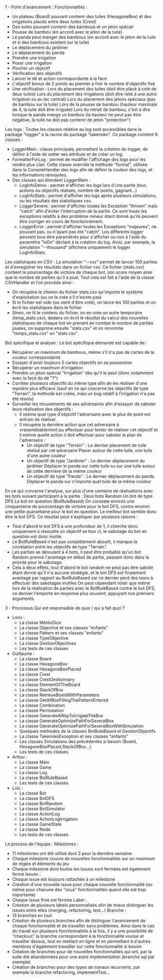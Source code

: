 1 - Point d'avancement :
Fonctionnalités : 
- Un plateau (Board) pouvant contenir des tuiles (HexagoneBox) et des irrigations placés entre deux tuiles (Crest)
- Des tuiles pouvant contenir des bambous et un jeton spécial
- Pousse de bambou (en accord avec le jeton de la tuile)
- Le panda peut manger des bambous (en accord avec le jeton de la tuile et si des bambous existent sur la tuile)
- Le déplacement du jardinier
- Le déplacement du panda
- Prendre une irrigation
- Poser une irrigation
- Piocher un objectif
- Vérification des objectifs
- Lancer le dé et action correspondante à la face
- L'objectif bonus de 2 points au premier à finir le nombre d'objectifs fixé
- Une vérification :
	Lors du placement des tuiles (doit être placé à coté de deux tuiles)
	Lors du placement des irrigations (doit être relié à une autre irrigation ou au lac central)
	Lors du placement des jetons spéciaux (pas de bambou sur la tuile)
	Lors de la pousse de bambou (hauteur maximale de 4, la tuile doit être irriguée)
	Lors du retrait de bambou, c'est à dire lorsque le panda mange un bambou (la hauteur ne peut pas être négative, la tuile ne doit pas contenir de jeton "protection")

Les logs : 
Toutes les classes relative au log sont accessibles dans le package "logger" à la racine du package "takenoko".
Ce package contient 6 classes : 
  - LoggerMain : classe principale, permettant la création du logger, de définir à l'aide de setter ses attributs et de créer un log.
  - FormatterForLog : permet de modifier l'affichage des logs pour les rendre plus clair. Cette classe override la méthode "format", utilisée dans la ConsoleHandler des logs afin de définir la couleur des logs, et les informations renvoyées.
  - Des classes qui étendent LoggerMain : 
    - LogInfoDemo : permet d'afficher les logs lors d'une partie (tour, actions ou objectifs réalisés, nombre de points, gagnant...)
    - LogInfoStats : permet d'afficher les logs après plusieurs simulations, ou les résultats des statistiques csv.
    - LoggerSevere : permet d'afficher toutes les Exception "thrown" mais "catch" afin d'éviter l'interruption de la partie. Ce sont toues les exceptions relatifs à des problème mineur étant donné qu'ils peuvent être corriger en cours de fonctionnement.
    - LoggerError : permet d'afficher toutes les Exceptions "majeures", ne pouvant pas, ou n'ayant pas été "catch".
Les différents logger peuvent tous être paramétrés pour s'afficher ou non à l'aide du paramètre "IsOn" déclaré à la création du log.
Ainsi, par exemple, la simulation "--thousand" affichera uniquement le logger LogInfoStats.

Les statistiques en CSV :
La simulation "--csv" permet de lancer 100 parties et d'enregistrer les résultats dans un fichier csv. Ce fichier (stats.csv) contient le pourcentage de victoire de chaque bot, son score moyen ainsi que le nombre de parties qu'il a joué.
Tout cela est fait à l'aide de la classe CSVHandler et l'on procède ainsi :
  - On récupère le chemin du fichier stats.csv qu'importe le système d'exploitation (ou on le crée s'il n'existe pas)
  - Si le fichier est vide (ou vient d'être créé), on lance les 100 parties et on écrit les statistiques dans le fichier
  - Sinon, on lit le contenu du fichier, on en crée un autre temporaire (temp_stats.csv), dedans on écrit le résultat du calcul des nouvelles statistiques de chaque bot en prenant en comtpe le nombre de parties jouées, on supprime ensuite "stats.csv" et on renomme "temps_stats.csv" en "stats.csv".

Bot spécifique et analyse :
Le bot spécifique demandé est capable de :
  - Récupérer un maximum de bambous, même s'il n'a pas de cartes de la couleur correspondante
  - Essayer d'avoir toujours 5 cartes objectifs en sa possession
  - Récupérer un maximum d'irrigation
  - Prendre un jeton spécial "Irrigation" dès qu'il le peut (donc notamment avec la face du dé "?")
  - Corréler plusieurs objectifs du même type afin de les réaliser d'une manière plus efficace (sauf en ce qui concerne les objectifs de type "Terrain", la méthode est créée, mais un bug relatif à l'irrigation n'a pas été résolu)
  - Surveiller les mouvements de ses adversaires afin d'essayer de saboter leurs réalisation des objectifs :
    - Il estime quel type d'objectif l'adversaire avec le plus de point est entrain de réaliser.
    - Il récupère la dernière action que cet adversaire à vraisemblablement pu effectuer pour tenter de réaliser cet objectif et il estime quelle action il doit effectuer pour saboter le plan de l'adversaire :
      - Un objectif de type "Terrain" : 
          Le dernier placement de tuile réalisé par cet adversaire
          Placer autour de cette tuile, une tuile d'une autre couleur
      - Un objectif de type "Jardinier" : 
          Le dernier déplacement du jardinier
          Déplacer le panda sur cette tuile ou sur une tuile autour de cette dernière de la même couleur
      - Un objectif de type "Panda" : 
          Le dernier déplacement du panda
          Déplacer le panda sur n'importe quel tuile de la même couleur

En ce qui concerne l'analyse, sur plus d'une centaine de réalisations avec les bots suivant participant à la partie :
  Deux bots Random
  Un bot de type DFS
  Le bot en question (BotRuleBased)
On constate environ une cinquantaine de pourcentage de victoire pour le bot DFS, contre environ une petite quarantaine pour le bot en question.
Le meilleur bot semble donc être le bot DFS.
Ce résultat peut s'expliquer par plusieurs raisons :
  - Tout d'abord le bot DFS à une profondeur de 1, il cherche donc uniquement à résoudre un objectif se tour ci, le sabotage du bot en question est donc inutile.
  - Le BotRuleBased n'est pas complétement aboutit, il manque la corrélation entre les objectifs de type "Terrain".
  - Les parties se déroulant à 4 bots, il peut être probable qu'un bot Random prenne l'avantage en début de partie, passant donc dans la priorité pour le sabotage.
  - Cela à deux effets, tout d'abord le bot random ne peut pas être saboté étant donné qu'il n'a aucune stratégie, et le bot DFS est finalement avantagé par rapport au BotRuleBased car ce dernier perd des tours à effectuer des sabotages inutiles
On peut cependant noter que même lors de la réalisation de parties avec le BotRuleBased contre le bot DFS, ce dernier l'emporte en moyenne plus souvent, appuyant nos premiers arguments.
  
  
3 - Processus
Qui est responsable de quoi / qui a fait quoi ?
- Loris :
    - La classe MétéoDice
    - La classe Objective et ses classes "enfants" 
    - La classe Pattern et ses classes "enfants"
    - La classe TypeObjective
    - La classe GestionObjectives
    - Les tests de ces classes
- Guillaume :
    - La classe Board
    - La classe HexagoneBox
    - La classe HexagoneBoxPlaced
    - La classe Crest
    - La classe CrestGestionnary
    - La classe ElementOfTheBoard
    - La classe StackOfBox
    - La classe RetrieveBoxIdWIthParameters
    - La classe GetAllBoxFillingThePatternEntered
    - La classe Combination
    - La classe Permutation
    - La classe GenerateAWayToIrrigateTheBox
    - La classe GenerateOptimizePathForSeveralBox
    - La classe GenerateOptimizePathForSeveralBoxWithSimulation
    - Quelques méthodes de la classes BotRuleBased et GestionObjectifs
    - La classe TakenokoException et ses classes "enfants"
    - Les classes Simulations des précédentes si besoin (Board, HexagoneBoxPlaced,StackOfBox...)
    - Les tests de ces classes
- Arthur :
    - La classe Main
    - La classe Game
    - La classe Log
    - La classe BotRuleBased
    - Les tests de ces classes
- Loïc :
   - La classe Bot
   - La classe BotDFS
   - La classe BotRandom
   - La classe BotSimulator
   - La classe ActionLog
   - La classe ActionLogIrrigation
   - La classe GameState
   - La classe Node
   - Les tests de ces classes

Le process de l'équipe :
Milestones : 
   - 11 milestones ont été utilisé dont 2 pour la dernière semaine.
   - Chaque milestone couvre de nouvelles fonctionnalités sur un maximum de règles et éléments du jeu
   - Chaque milestone dont toutes les issues sont fermées est également fermé
Issues : 
   - Chaque issue est toujours rattachée à un milestone
   - Création d'une nouvelle issue pour chaque nouvelle fonctionnalité (ou même pour chacune des "sous" fonctionnalités quand elle est trop importante)
   - Chaque issue finie est fermée
Label :
   - Création de plusieurs labels personnalisés afin de mieux distinguer les issues entre elles (merging, refactoring, test...)
Branche : 
   - 13 branches en tout
   - Création de plusieurs branches afin de distinguer l'avancement de chaque fonctionnalité et de travailler sans problèmes. 
     Ainsi dans le cas du travail sur plusieurs fonctionnalités à la fois, il y a une possibilité de "checkout" la branche correspondant à la fonctionnalité voulue et travailler dessus, 
     tout en mettant en ligne et en permettant à d'autres membres d'également travailler sur cette fonctionnalité si besoin
   - Création de branches pour de nouvelles fonctionnalités qui ont, par la suite été abandonnées pour une autre implémentation (branche sql par exemple)
   - Création de branches pour des types de travaux récurrents, par exemple la branche refactoring, implementTest...
